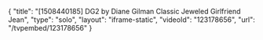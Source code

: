 {
    "title": "[1508440185] DG2 by Diane Gilman Classic Jeweled Girlfriend Jean",
    "type": "solo",
    "layout": "iframe-static",
    "videoId": "123178656",
    "url": "\/tvpembed\/123178656"
}